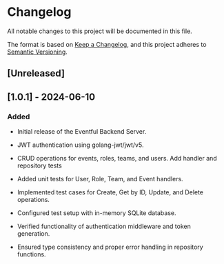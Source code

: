 # Changelog

All notable changes to this project will be documented in this file.

The format is based on [Keep a Changelog](https://keepachangelog.com/en/1.0.0/),
and this project adheres to [Semantic Versioning](https://semver.org/spec/v2.0.0.html).

## [Unreleased]

## [1.0.1] - 2024-06-10
### Added
- Initial release of the Eventful Backend Server.
- JWT authentication using golang-jwt/jwt/v5.
- CRUD operations for events, roles, teams, and users.
Add handler and repository tests

- Added unit tests for User, Role, Team, and Event handlers.
- Implemented test cases for Create, Get by ID, Update, and Delete operations.
- Configured test setup with in-memory SQLite database.
- Verified functionality of authentication middleware and token generation.
- Ensured type consistency and proper error handling in repository functions.
